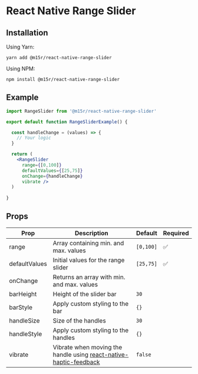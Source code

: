 # React Native Range Slider

Installation
---

Using Yarn:
```
yarn add @m15r/react-native-range-slider
```

Using NPM:
```
npm install @m15r/react-native-range-slider
```

Example
---

```jsx
import RangeSlider from '@m15r/react-native-range-slider'

export default function RangeSliderExample() {

  const handleChange = (values) => {
    // Your logic
  }

  return (
    <RangeSlider
      range={[0,100]}
      defaultValues={[25,75]}
      onChange={handleChange}
      vibrate />
  )
  
}
```

Props
---

Prop          | Description   | Default | Required |
------------- | ------------- | ------------- | ------------- |
range         | Array containing min. and max. values | `[0,100]` | :white_check_mark: |
defaultValues | Initial values for the range slider | `[25,75]` | :white_check_mark: |
onChange      | Returns an array with min. and max. values |
barHeight     | Height of the slider bar | `30` |
barStyle      | Apply custom styling to the bar | `{}` |
handleSize    | Size of the handles | `30` |
handleStyle   | Apply custom styling to the handles | `{}` |
vibrate       | Vibrate when moving the handle using [react-native-haptic-feedback](https://github.com/junina-de/react-native-haptic-feedback) | `false` |


